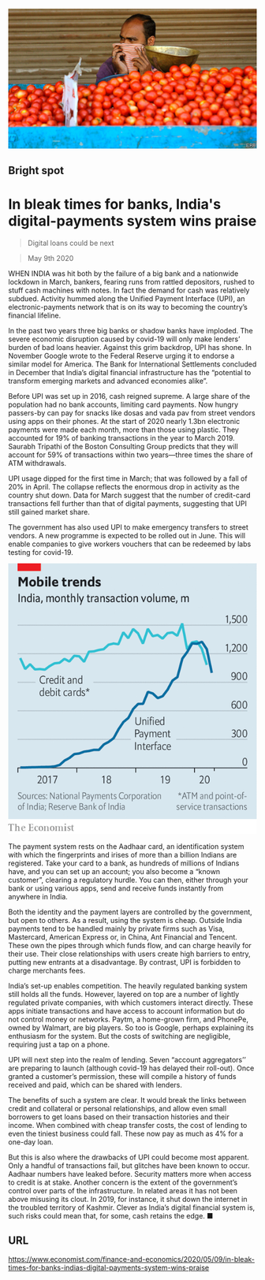 ![](./images/20200509_FNP006_0.jpg)

## Bright spot

# In bleak times for banks, India's digital-payments system wins praise

> Digital loans could be next

> May 9th 2020

WHEN INDIA was hit both by the failure of a big bank and a nationwide lockdown in March, bankers, fearing runs from rattled depositors, rushed to stuff cash machines with notes. In fact the demand for cash was relatively subdued. Activity hummed along the Unified Payment Interface (UPI), an electronic-payments network that is on its way to becoming the country’s financial lifeline.

In the past two years three big banks or shadow banks have imploded. The severe economic disruption caused by covid-19 will only make lenders’ burden of bad loans heavier. Against this grim backdrop, UPI has shone. In November Google wrote to the Federal Reserve urging it to endorse a similar model for America. The Bank for International Settlements concluded in December that India’s digital financial infrastructure has the “potential to transform emerging markets and advanced economies alike”.

Before UPI was set up in 2016, cash reigned supreme. A large share of the population had no bank accounts, limiting card payments. Now hungry passers-by can pay for snacks like dosas and vada pav from street vendors using apps on their phones. At the start of 2020 nearly 1.3bn electronic payments were made each month, more than those using plastic. They accounted for 19% of banking transactions in the year to March 2019. Saurabh Tripathi of the Boston Consulting Group predicts that they will account for 59% of transactions within two years—three times the share of ATM withdrawals.

UPI usage dipped for the first time in March; that was followed by a fall of 20% in April. The collapse reflects the enormous drop in activity as the country shut down. Data for March suggest that the number of credit-card transactions fell further than that of digital payments, suggesting that UPI still gained market share.

The government has also used UPI to make emergency transfers to street vendors. A new programme is expected to be rolled out in June. This will enable companies to give workers vouchers that can be redeemed by labs testing for covid-19.

![](./images/20200509_FNC495.png)

The payment system rests on the Aadhaar card, an identification system with which the fingerprints and irises of more than a billion Indians are registered. Take your card to a bank, as hundreds of millions of Indians have, and you can set up an account; you also become a “known customer”, clearing a regulatory hurdle. You can then, either through your bank or using various apps, send and receive funds instantly from anywhere in India.

Both the identity and the payment layers are controlled by the government, but open to others. As a result, using the system is cheap. Outside India payments tend to be handled mainly by private firms such as Visa, Mastercard, American Express or, in China, Ant Financial and Tencent. These own the pipes through which funds flow, and can charge heavily for their use. Their close relationships with users create high barriers to entry, putting new entrants at a disadvantage. By contrast, UPI is forbidden to charge merchants fees.

India’s set-up enables competition. The heavily regulated banking system still holds all the funds. However, layered on top are a number of lightly regulated private companies, with which customers interact directly. These apps initiate transactions and have access to account information but do not control money or networks. Paytm, a home-grown firm, and PhonePe, owned by Walmart, are big players. So too is Google, perhaps explaining its enthusiasm for the system. But the costs of switching are negligible, requiring just a tap on a phone.

UPI will next step into the realm of lending. Seven “account aggregators’’ are preparing to launch (although covid-19 has delayed their roll-out). Once granted a customer’s permission, these will compile a history of funds received and paid, which can be shared with lenders.

The benefits of such a system are clear. It would break the links between credit and collateral or personal relationships, and allow even small borrowers to get loans based on their transaction histories and their income. When combined with cheap transfer costs, the cost of lending to even the tiniest business could fall. These now pay as much as 4% for a one-day loan.

But this is also where the drawbacks of UPI could become most apparent. Only a handful of transactions fail, but glitches have been known to occur. Aadhaar numbers have leaked before. Security matters more when access to credit is at stake. Another concern is the extent of the government’s control over parts of the infrastructure. In related areas it has not been above misusing its clout. In 2019, for instance, it shut down the internet in the troubled territory of Kashmir. Clever as India’s digital financial system is, such risks could mean that, for some, cash retains the edge. ■

## URL

https://www.economist.com/finance-and-economics/2020/05/09/in-bleak-times-for-banks-indias-digital-payments-system-wins-praise
